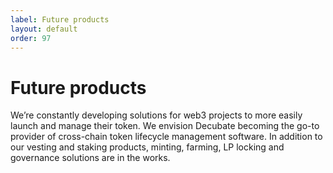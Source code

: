 ```yaml
---
label: Future products
layout: default
order: 97
---
```

# Future products
We’re constantly developing solutions for web3 projects to more easily launch and manage their token. We envision Decubate becoming the go-to provider of cross-chain token lifecycle management software. In addition to our vesting and staking products, minting, farming, LP locking and governance solutions are in the works.  